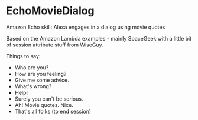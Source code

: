 # EchoMovieDialog
Amazon Echo skill: Alexa engages in a dialog using movie quotes

Based on the Amazon Lambda examples - mainly SpaceGeek with a little bit of session attribute stuff from WiseGuy.

Things to say:
* Who are you?
* How are you feeling?
* Give me some advice.
* What's wrong?
* Help!
* Surely you can't be serious.
* Ah! Movie quotes. Nice.
* That's all folks (to end session)
